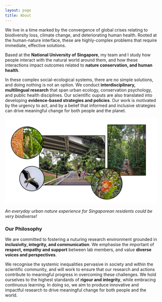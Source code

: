 ```yaml
---
layout: page
title: About 
---
```


We live in a time marked by the convergence of global crises relating to biodiversity loss, climate change, and deteriorating human health. Rooted at the human-nature interface, these are highly-complex problems that require immediate, effective solutions.

Based at the **National University of Singapore**, my team and I study how people interact with the natural world around them, and how these interactions impact outcomes related to **nature conservation, and human health**. 

In these complex social-ecological systems, there are no simple solutions, and doing nothing is not an option. We conduct **interdisciplinary, multilingual research** that span urban ecology, conservation psychology, and public health disciplines. Our scientific ouputs are also translated into developing **evidence-based strategies and policies**. Our work is motivated by the urgency to act, and by a belief that informed and inclusive strategies can drive meaningful change for both people and the planet.

![](https://github.com/rachelohry/rachelohry.github.io/blob/master/assets/img/sg_park.jpg)

_An everyday urban nature experience for Singaporean residents could be very biodiverse!_

### Our Philosophy

We are committed to fostering a nuturing research environment grounded in **inclusivity, integrity, and communication**. We emphasise the important of **respect, empathy and support** between lab members, and value **diverse voices and perspectives**.

We recognise the systemic inequalities pervasive in society and within the scientific community, and will work to ensure that our research and actions contribute to meaningful progress in overcoming these challenges. We hold ourselves to the highest standards of **rigour and integrity**, while embracing continuous learning. In doing so, we aim to produce innovative and impactful research to drive meaningful change for both people and the world. 

